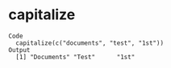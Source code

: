 # capitalize

    Code
      capitalize(c("documents", "test", "1st"))
    Output
      [1] "Documents" "Test"      "1st"      

